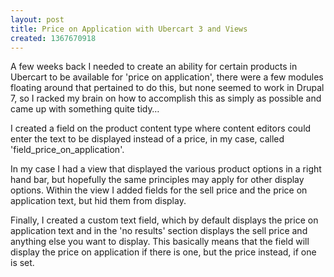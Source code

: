 ```yaml
---
layout: post
title: Price on Application with Ubercart 3 and Views
created: 1367670918
---
```



A few weeks back I needed to create an ability for certain products in Ubercart to be available for &#39;price on application&#39;, there were a few modules floating around that pertained to do this, but none seemed to work in Drupal 7, so I racked my brain on how to accomplish this as simply as possible and came up with something quite tidy&hellip;

I created a field on the product content type where content editors could enter the text to be displayed instead of a price, in my case, called &#39;field_price_on_application&#39;.

In my case I had a view that displayed the various product options in a right hand bar, but hopefully the same principles may apply for other display options. Within the view I added fields for the sell price and the price on application text, but hid them from display.

Finally, I created a custom text field, which by default displays the price on application text and in the &#39;no results&#39; section displays the sell price and anything else you want to display. This basically means that the field will display the price on application if there is one, but the price instead, if one is set.
